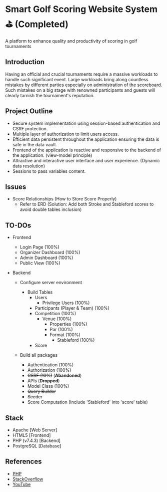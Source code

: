 # Smart Golf Scoring Website System ⛳ (Completed)

A platform to enhance quality and productivity of scoring in golf tournaments

## Introduction

Having an official and crucial tournaments require a massive workloads to handle such significant event. Large workloads bring along countless mistakes by different parties especially on administration of the scoreboard. Such mistakes on a big stage with renowned participants and guests will clearly tarnish the tournament's reputation.

## Project Outline
- Secure system implementation using session-based authentication and CSRF protection.
- Multiple layer of authorization to limit users access.
- Efficient data persistent throughout the application ensuring the data is safe in the data vault.
- Frontend of the application is reactive and responsive to the backend of the application. (view-model principle)
- Attractive and interactive user interface and user experience. (Dynamic data resolution)
- Sessions to pass variables content.

## Issues
- Score Relationships (How to Store Score Properly)
  - Refer to ERD (Solution: Add both Stroke and Stableford scores to avoid double tables inclusion)

## TO-DOs
- Frontend
  - Login Page (100%)
  - Organizer Dashboard (100%)
  - Admin Dashboard (100%)
  - Public View (100%)

- Backend
  - Configure server environment
    - Build Tables
      - Users
        - Privilege Users (100%)
      - Participants (Player & Team) (100%)
      - Competition (100%)
        - Venue (100%)
          - Properties (100%)
          - Par (100%)
          - Format (100%)
            - Stableford (100%)
      - Score
  
  - Build all packages
    - Authentication (100%)
    - Authorization (100%)
    - ~~CSRF (10%)~~ (__Abandoned__)
    - ~~APIs~~ (__Dropped__)
    - Model Class (100%)
    - ~~Query Builder~~
    - ~~Seeder~~
    - Score Computation (Include 'Stableford' into 'score' table)

## Stack

- Apache [Web Server]
- HTML5 [Frontend]
- PHP (v7.4.3) [Backend]
- PostgreSQL [Database]

## References

- [PHP](https://www.php.net/)
- [StackOverflow](https://stackoverflow.com/)
- [YouTube](https://www.youtube.com/)
